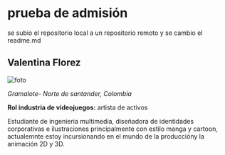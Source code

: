 ﻿# **prueba de admisión**
 
 se subio el repositorio local a un repositorio remoto y se cambio el readme.md 

 ## **Valentina Florez**
![foto](![https://raw.githubusercontent.com/mariaflorez02/PruebaGit/Valentina/Valentina_Florez/foto.jpg])

_Gramalote- Norte de santander, Colombia_

**Rol industria de videojuegos:** artista de activos

Estudiante de ingenieria multimedia, diseñadora de identidades corporativas e ilustraciones principalmente con estilo manga y cartoon, actualemnte estoy incursionando en el mundo de la produccióny la animación 2D y 3D.



 
